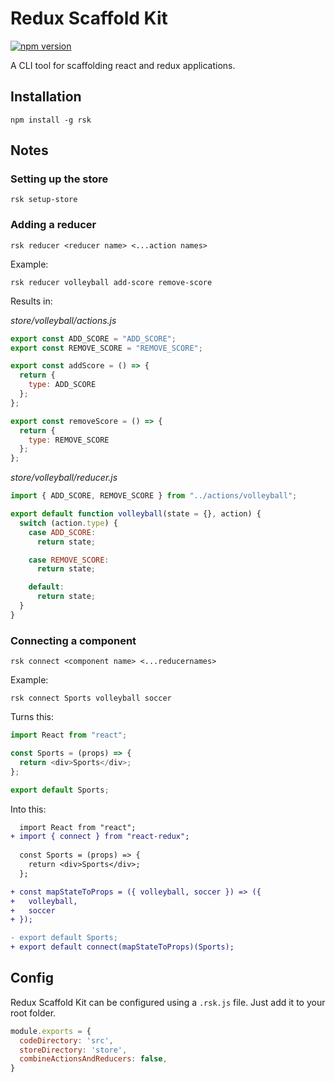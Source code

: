 # Redux Scaffold Kit

[![npm version](https://img.shields.io/npm/v/rsk.svg?style=flat)](https://www.npmjs.com/package/rsk)

A CLI tool for scaffolding react and redux applications.

## Installation

```
npm install -g rsk
```

## Notes

### Setting up the store

```
rsk setup-store
```

### Adding a reducer

```
rsk reducer <reducer name> <...action names>
```

Example:

```
rsk reducer volleyball add-score remove-score
```

Results in:

*store/volleyball/actions.js*
```js
export const ADD_SCORE = "ADD_SCORE";
export const REMOVE_SCORE = "REMOVE_SCORE";

export const addScore = () => {
  return {
    type: ADD_SCORE
  };
};

export const removeScore = () => {
  return {
    type: REMOVE_SCORE
  };
};
```

*store/volleyball/reducer.js*
```js
import { ADD_SCORE, REMOVE_SCORE } from "../actions/volleyball";

export default function volleyball(state = {}, action) {
  switch (action.type) {
    case ADD_SCORE:
      return state;

    case REMOVE_SCORE:
      return state;

    default:
      return state;
  }
}
```

### Connecting a component

```
rsk connect <component name> <...reducernames>
```

Example:

```
rsk connect Sports volleyball soccer
```
Turns this:

```js
import React from "react";

const Sports = (props) => {
  return <div>Sports</div>;
};

export default Sports;
```

Into this:

```diff
  import React from "react";
+ import { connect } from "react-redux";
  
  const Sports = (props) => {
    return <div>Sports</div>;
  };

+ const mapStateToProps = ({ volleyball, soccer }) => ({
+   volleyball,
+   soccer
+ });

- export default Sports;
+ export default connect(mapStateToProps)(Sports);
```

## Config

Redux Scaffold Kit can be configured using a `.rsk.js` file. Just add it to your root folder.

```js
module.exports = {
  codeDirectory: 'src',
  storeDirectory: 'store',
  combineActionsAndReducers: false,
}
```
